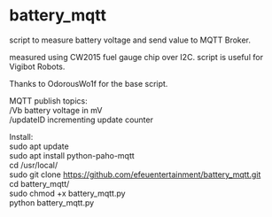 # battery_mqtt

script to measure battery voltage and send value to MQTT Broker.

measured using CW2015 fuel gauge chip over I2C.
script is useful for Vigibot Robots.

Thanks to OdorousWo1f for the base script.

MQTT publish topics:  
<hostname>/Vb 		battery voltage in mV  
<hostname>/updateID	incrementing update counter  

Install:  
sudo apt update  
sudo apt install python-paho-mqtt  
cd /usr/local/  
sudo git clone https://github.com/efeuentertainment/battery_mqtt.git  
cd battery_mqtt/  
sudo chmod +x battery_mqtt.py  
python battery_mqtt.py  

